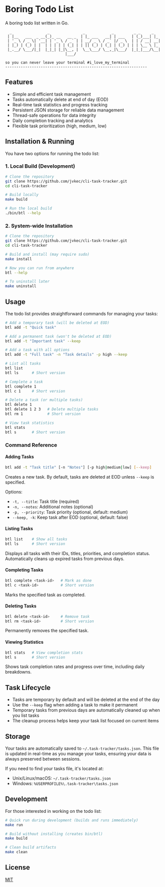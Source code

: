 # Boring Todo List

A boring todo list written in Go.

```
  _                _               _            _         _ _     _   
 | |__   ___  _ __(_)_ __   __ _  | |_ ___   __| | ___   | (_)___| |_ 
 | '_ \ / _ \| '__| | '_ \ / _` | | __/ _ \ / _` |/ _ \  | | / __| __|
 | |_) | (_) | |  | | | | | (_| | | || (_) | (_| | (_) | | | \__ \ |_ 
 |_.__/ \___/|_|  |_|_| |_|\__, |  \__\___/ \__,_|\___/  |_|_|___/\__|
                           |___/                                      

so you can never leave your terminal #i_love_my_terminal
----------------------------------------------------------------
```

## Features

- Simple and efficient task management
- Tasks automatically delete at end of day (EOD)
- Real-time task statistics and progress tracking
- Persistent JSON storage for reliable data management
- Thread-safe operations for data integrity
- Daily completion tracking and analytics
- Flexible task prioritization (high, medium, low)

## Installation & Running

You have two options for running the todo list:

### 1. Local Build (Development)
```bash
# Clone the repository
git clone https://github.com/jvkec/cli-task-tracker.git
cd cli-task-tracker

# Build locally
make build

# Run the local build
./bin/btl --help
```

### 2. System-wide Installation
```bash
# Clone the repository
git clone https://github.com/jvkec/cli-task-tracker.git
cd cli-task-tracker

# Build and install (may require sudo)
make install

# Now you can run from anywhere
btl --help

# To uninstall later
make uninstall
```

## Usage

The todo list provides straightforward commands for managing your tasks:

```bash
# Add a temporary task (will be deleted at EOD)
btl add -t "Quick task"

# Add a permanent task (won't be deleted at EOD)
btl add -t "Important task" --keep

# Add a task with all options
btl add -t "Full task" -n "Task details" -p high --keep

# List all tasks
btl list
btl ls      # Short version

# Complete a task
btl complete 1
btl c 1     # Short version

# Delete a task (or multiple tasks)
btl delete 1
btl delete 1 2 3   # Delete multiple tasks
btl rm 1           # Short version

# View task statistics
btl stats
btl s       # Short version
```

### Command Reference

#### Adding Tasks
```bash
btl add -t "Task title" [-n "Notes"] [-p high|medium|low] [--keep]
```
Creates a new task. By default, tasks are deleted at EOD unless `--keep` is specified.

Options:
- `-t, --title`: Task title (required)
- `-n, --notes`: Additional notes (optional)
- `-p, --priority`: Task priority (optional, default: medium)
- `--keep, -k`: Keep task after EOD (optional, default: false)

#### Listing Tasks
```bash
btl list    # Show all tasks
btl ls      # Short version
```
Displays all tasks with their IDs, titles, priorities, and completion status.
Automatically cleans up expired tasks from previous days.

#### Completing Tasks
```bash
btl complete <task-id>   # Mark as done
btl c <task-id>          # Short version
```
Marks the specified task as completed.

#### Deleting Tasks
```bash
btl delete <task-id>     # Remove task
btl rm <task-id>         # Short version
```
Permanently removes the specified task.

#### Viewing Statistics
```bash
btl stats   # View completion stats
btl s       # Short version
```
Shows task completion rates and progress over time, including daily breakdowns.

## Task Lifecycle

- Tasks are temporary by default and will be deleted at the end of the day
- Use the `--keep` flag when adding a task to make it permanent
- Temporary tasks from previous days are automatically cleaned up when you list tasks
- The cleanup process helps keep your task list focused on current items

## Storage

Your tasks are automatically saved to `~/.task-tracker/tasks.json`. This file is updated in real-time as you manage your tasks, ensuring your data is always preserved between sessions.

If you need to find your tasks file, it's located at:
- Unix/Linux/macOS: `~/.task-tracker/tasks.json`
- Windows: `%USERPROFILE%\.task-tracker\tasks.json`

## Development

For those interested in working on the todo list:

```bash
# Quick run during development (builds and runs immediately)
make run

# Build without installing (creates bin/btl)
make build

# Clean build artifacts
make clean
```

## License

[MIT](LICENSE)